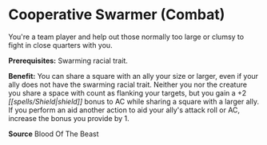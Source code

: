 ﻿---
cssclass: [feats]

---
# Cooperative Swarmer (Combat)

You're a team player and help out those normally too large or clumsy to fight in close quarters with you.

**Prerequisites:** Swarming racial trait.

**Benefit:** You can share a square with an ally your size or larger, even if your ally does not have the swarming racial trait. Neither you nor the creature you share a space with count as flanking your targets, but you gain a +2 _[[spells/Shield|shield]]_ bonus to AC while sharing a square with a larger ally. If you perform an aid another action to aid your ally's attack roll or AC, increase the bonus you provide by 1.

**Source** Blood Of The Beast